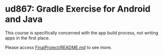 # ud867: Gradle Exercise for Android and Java

This course is specifically concerned with the app build process, not writing
apps in the first place. 

Please access [FinalProject/README.md](https://github.com/rafaelanastacioalves/gradle-exercise/tree/master/FinalProject) to see more.
